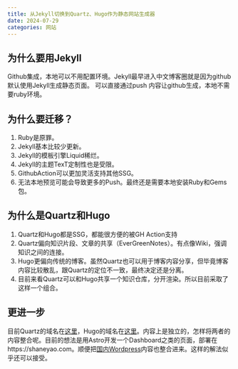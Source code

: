 ```yaml
---
title: 从Jekyll切换到Quartz、Hugo作为静态网站生成器
date: 2024-07-29
categories: 网站
---
```

## 为什么要用Jekyll
Github集成，本地可以不用配置环境。Jekyll最早进入中文博客圈就是因为github默认使用Jekyll生成静态页面。
可以直接通过push 内容让github生成，本地不需要ruby环境。

## 为什么要迁移？
1. Ruby是原罪。
2. Jekyll基本比较少更新。
3. Jekyll的模板引擎Liquid稀烂。
4. Jekyll的主题TexT定制性也是受限。
5. GithubAction可以更加灵活支持其他SSG。
6. 无法本地预览可能会导致更多的Push。最终还是需要本地安装Ruby和Gems包。

## 为什么是Quartz和Hugo
1. Quartz和Hugo都是SSG，都能很方便的被GH Action支持
2. Quartz偏向知识片段、文章的共享（EverGreenNotes）。有点像Wiki，强调知识之间的连接。
3. Hugo更偏向传统的博客。虽然Quartz也可以用于博客内容分享，但毕竟博客内容比较散乱，跟Quartz的定位不一致，最终决定还是分离。
4. 目前来看Quartz可以和Hugo共享一个知识仓库，分开渲染。所以目前采取了这样一个组合。

## 更进一步
目前Quartz的域名在[这里](https://notes.shaneyao.com)，Hugo的域名在[这里](https://blog.shaneyao.com)。内容上是独立的，怎样将两者的内容整合呢。目前的想法是用Astro开发一个Dashboard之类的页面，部署在https://shaneyao.com。顺便把[国内Wordpress](https://yaozhixiang.com)内容也整合进来。这样的解法似乎还可以接受。